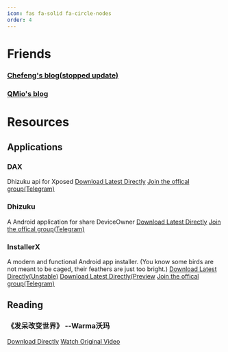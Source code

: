 ```yaml
---
icon: fas fa-solid fa-circle-nodes
order: 4
---
```


# Friends
### [Chefeng's blog(stopped update)](https://blog.17cd8.top/)

### [QMio's blog](https://qlmio.github.io/)

# Resources
## Applications
### DAX
Dhizuku api for Xposed
[Download Latest Directly](/assets/file/DAX_v1.5.apk)
[Join the offical group(Telegram)](https://t.me/Dhizuku)

### Dhizuku
A Android application for share DeviceOwner
[Download Latest Directly](/assets/file/Dhizuku_v2.8.apk)
[Join the offical group(Telegram)](https://t.me/Dhizuku)

### InstallerX
A modern and functional Android app installer. (You know some birds are not meant to be caged, their feathers are just too bright.)
[Download Latest Directly(Unstable)](/assets/file/InstallerX1.7(31)Unstable.apk)
[Download Latest Directly(Preview](/assets/file/InstallerX_1.7(31)preview.apk)
[Join the offical group(Telegram)](https://t.me/InstallerX)

## Reading
### 《发呆改变世界》 --Warma沃玛
[Download Directly](/assets/file/《发呆改变世界》沃玛（一次小练习）.pdf)
[Watch Original Video](https://www.bilibili.com/video/BV1oM4y1y7Q4/)